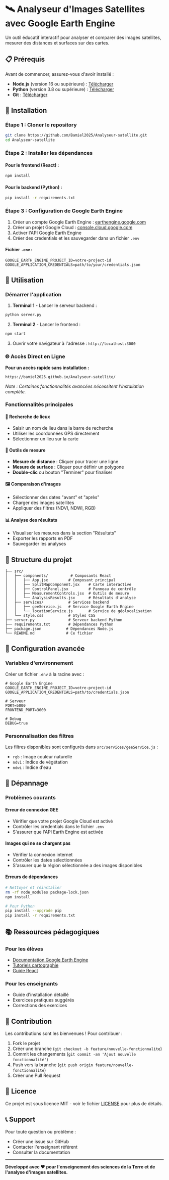 # 🛰️ Analyseur d'Images Satellites avec Google Earth Engine

Un outil éducatif interactif pour analyser et comparer des images satellites, mesurer des distances et surfaces sur des cartes.

## 📋 Prérequis

Avant de commencer, assurez-vous d'avoir installé :

- **Node.js** (version 16 ou supérieure) : [Télécharger](https://nodejs.org/)
- **Python** (version 3.8 ou supérieure) : [Télécharger](https://python.org/)
- **Git** : [Télécharger](https://git-scm.com/)

## 🚀 Installation

### Étape 1 : Cloner le repository

```bash
git clone https://github.com/Bamiel2025/Analyseur-satellite.git
cd Analyseur-satellite
```

### Étape 2 : Installer les dépendances

#### Pour le frontend (React) :
```bash
npm install
```

#### Pour le backend (Python) :
```bash
pip install -r requirements.txt
```

### Étape 3 : Configuration de Google Earth Engine

1. Créer un compte Google Earth Engine : [earthengine.google.com](https://earthengine.google.com/)
2. Créer un projet Google Cloud : [console.cloud.google.com](https://console.cloud.google.com/)
3. Activer l'API Google Earth Engine
4. Créer des credentials et les sauvegarder dans un fichier `.env`

#### Fichier `.env` :
```env
GOOGLE_EARTH_ENGINE_PROJECT_ID=votre-project-id
GOOGLE_APPLICATION_CREDENTIALS=path/to/your/credentials.json
```

## 🎯 Utilisation

### Démarrer l'application

1. **Terminal 1** - Lancer le serveur backend :
```bash
python server.py
```

2. **Terminal 2** - Lancer le frontend :
```bash
npm start
```

3. Ouvrir votre navigateur à l'adresse : `http://localhost:3000`

### 🌐 Accès Direct en Ligne

**Pour un accès rapide sans installation :**
```
https://bamiel2025.github.io/Analyseur-satellite/
```

*Note : Certaines fonctionnalités avancées nécessitent l'installation complète.*

### Fonctionnalités principales

#### 📍 Recherche de lieux
- Saisir un nom de lieu dans la barre de recherche
- Utiliser les coordonnées GPS directement
- Sélectionner un lieu sur la carte

#### 📐 Outils de mesure
- **Mesure de distance** : Cliquer pour tracer une ligne
- **Mesure de surface** : Cliquer pour définir un polygone
- **Double-clic** ou bouton "Terminer" pour finaliser

#### 🖼️ Comparaison d'images
- Sélectionner des dates "avant" et "après"
- Charger des images satellites
- Appliquer des filtres (NDVI, NDWI, RGB)

#### 📊 Analyse des résultats
- Visualiser les mesures dans la section "Résultats"
- Exporter les rapports en PDF
- Sauvegarder les analyses

## 📁 Structure du projet

```
├── src/
│   ├── components/          # Composants React
│   │   ├── App.jsx         # Composant principal
│   │   ├── SplitMapComponent.jsx    # Carte interactive
│   │   ├── ControlPanel.jsx         # Panneau de contrôle
│   │   ├── MeasurementControls.jsx  # Outils de mesure
│   │   └── AnalysisResults.jsx      # Résultats d'analyse
│   ├── services/           # Services backend
│   │   ├── geeService.js   # Service Google Earth Engine
│   │   └── locationService.js       # Service de géolocalisation
│   └── style.css           # Styles CSS
├── server.py               # Serveur backend Python
├── requirements.txt        # Dépendances Python
├── package.json           # Dépendances Node.js
└── README.md              # Ce fichier
```

## 🔧 Configuration avancée

### Variables d'environnement

Créer un fichier `.env` à la racine avec :

```env
# Google Earth Engine
GOOGLE_EARTH_ENGINE_PROJECT_ID=votre-project-id
GOOGLE_APPLICATION_CREDENTIALS=path/to/credentials.json

# Serveur
PORT=5000
FRONTEND_PORT=3000

# Debug
DEBUG=true
```

### Personnalisation des filtres

Les filtres disponibles sont configurés dans `src/services/geeService.js` :
- `rgb` : Image couleur naturelle
- `ndvi` : Indice de végétation
- `ndwi` : Indice d'eau

## 🐛 Dépannage

### Problèmes courants

#### Erreur de connexion GEE
- Vérifier que votre projet Google Cloud est activé
- Contrôler les credentials dans le fichier `.env`
- S'assurer que l'API Earth Engine est activée

#### Images qui ne se chargent pas
- Vérifier la connexion internet
- Contrôler les dates sélectionnées
- S'assurer que la région sélectionnée a des images disponibles

#### Erreurs de dépendances
```bash
# Nettoyer et réinstaller
rm -rf node_modules package-lock.json
npm install

# Pour Python
pip install --upgrade pip
pip install -r requirements.txt
```

## 📚 Ressources pédagogiques

### Pour les élèves
- [Documentation Google Earth Engine](https://developers.google.com/earth-engine)
- [Tutoriels cartographie](https://leafletjs.com/)
- [Guide React](https://react.dev/)

### Pour les enseignants
- Guide d'installation détaillé
- Exercices pratiques suggérés
- Corrections des exercices

## 🤝 Contribution

Les contributions sont les bienvenues ! Pour contribuer :

1. Fork le projet
2. Créer une branche (`git checkout -b feature/nouvelle-fonctionnalite`)
3. Commit les changements (`git commit -am 'Ajout nouvelle fonctionnalité'`)
4. Push vers la branche (`git push origin feature/nouvelle-fonctionnalite`)
5. Créer une Pull Request

## 📄 Licence

Ce projet est sous licence MIT - voir le fichier [LICENSE](LICENSE) pour plus de détails.

## 📞 Support

Pour toute question ou problème :
- Créer une issue sur GitHub
- Contacter l'enseignant référent
- Consulter la documentation

---

**Développé avec ❤️ pour l'enseignement des sciences de la Terre et de l'analyse d'images satellites.**